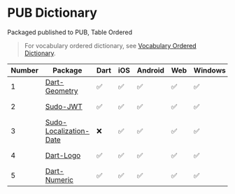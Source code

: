 # PUB Dictionary

Packaged published to PUB, Table Ordered

> For vocabulary ordered dictionary, see [Vocabulary Ordered Dictionary](./vocabulary).

| Number | Package                                                                  | Dart | iOS | Android | Web | Windows | MacOS | Link                                                                                   |     |     |     |     |
| ------ | ------------------------------------------------------------------------ | ---- | --- | ------- | --- | ------- | ----- | -------------------------------------------------------------------------------------- | --- | --- | --- | --- |
| 1      | [Dart-Geometry](//github.com/SudoDotDog/Dart-Geometry)                   | ✅    | ✅   | ✅       | ✅   | ✅       | ✅     | [Document](//dart-geometry.sudo.dog) / [PUB](//pub.dev/packages/coordinate)            |     |     |     |     |
| 2      | [Sudo-JWT](//github.com/SudoDotDog/Sudo-JWT)                             | ✅    | ✅   | ✅       | ✅   | ✅       | ✅     | [Document](//sudo-jwt.sudo.dog) / [PUB](//pub.dev/packages/sudo_jwt)                   |     |     |     |     |
| 3      | [Sudo-Localization-Date](//github.com/SudoDotDog/Sudo-Localization-Date) | ❌    | ✅   | ✅       | ✅   | ✅       | ✅     | [Document](//localization-date.sudo.dog) / [PUB](//pub.dev/packages/localization_date) |     |     |     |     |
| 4      | [Dart-Logo](//github.com/SudoDotDog/Dart-Logo)                           | ✅    | ✅   | ✅       | ✅   | ✅       | ✅     | [Document](//dart-logo.sudo.dog) / [PUB](//pub.dev/packages/logo)                      |     |     |     |     |
| 5      | [Dart-Numeric](//github.com/SudoDotDog/Dart-Numeric)                     | ✅    | ✅   | ✅       | ✅   | ✅       | ✅     | [Document](//dart-numeric.sudo.dog) / [PUB](//pub.dev/packages/numeric)                |     |     |     |     |
